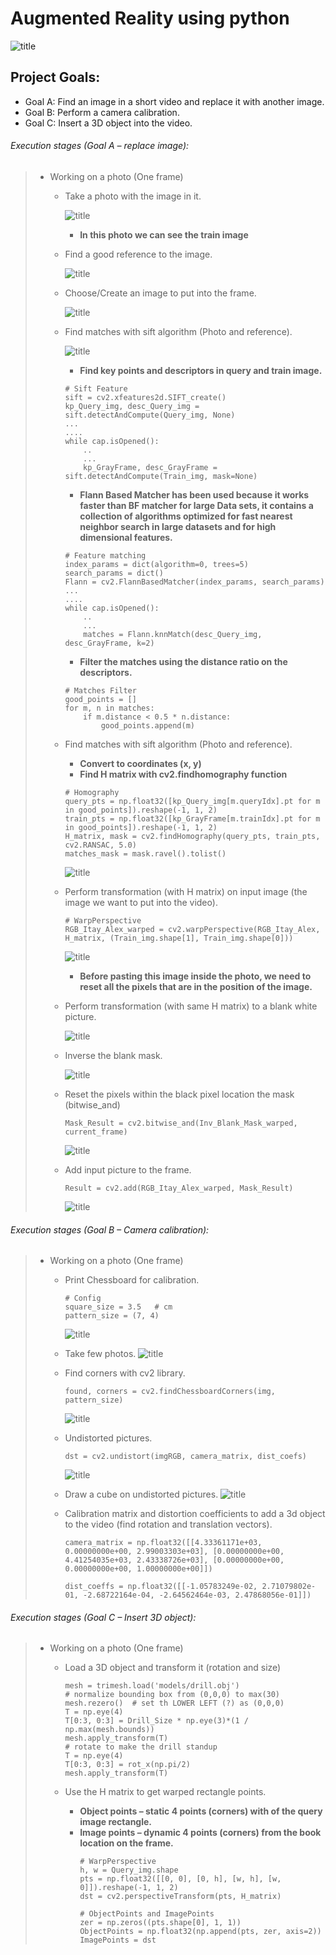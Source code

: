 # Augmented Reality using python
![title](/Images/introduction.PNG)
## Project Goals:
* Goal A: Find an image in a short video and replace it with another image.
* Goal B: Perform a camera calibration.
* Goal C: Insert a 3D object into the video.
  
  
  
###### Execution stages (Goal A – replace image):
> *  Working on a photo (One frame)
>    - Take a photo with the image in it.
>         
>           
>         ![title](/Images/train_img.PNG)
>      -  __In this photo we can see the train image__
>    
>
>    - Find a good reference to the image.
>         
>           
>         ![title](/Images/Query_img.PNG)
>
>    - Choose/Create an image to put into the frame.
>         
>           
>         ![title](/Images/input_image.PNG)
>
>    - Find matches with sift algorithm (Photo and reference).
>         
>           
>         ![title](/Images/MachesPlot.PNG)
>      -  __Find key points and descriptors in query and train image.__
>      ```
>      # Sift Feature
>      sift = cv2.xfeatures2d.SIFT_create()
>      kp_Query_img, desc_Query_img = sift.detectAndCompute(Query_img, None)
>      ...
>      ....
>      while cap.isOpened():
>          ..
>          ...
>          kp_GrayFrame, desc_GrayFrame = sift.detectAndCompute(Train_img, mask=None)
>      ```
>
>
>
>      -  __Flann Based Matcher has been used because it works faster than BF matcher for large Data sets, it contains a collection of algorithms optimized for fast nearest neighbor search in large datasets and for high dimensional features.__
>      ```
>      # Feature matching
>      index_params = dict(algorithm=0, trees=5)
>      search_params = dict()
>      Flann = cv2.FlannBasedMatcher(index_params, search_params)
>      ...
>      ....
>      while cap.isOpened():
>          ..
>          ...
>          matches = Flann.knnMatch(desc_Query_img, desc_GrayFrame, k=2)
>      ```     
>      
>      
>      
>      -  __Filter the matches using the distance ratio on the descriptors.__
>      ```
>      # Matches Filter
>      good_points = []
>      for m, n in matches:
>          if m.distance < 0.5 * n.distance:
>              good_points.append(m)
>      ```       
>      
>    - Find matches with sift algorithm (Photo and reference).   
>      -  __Convert to coordinates (x, y)__
>      -  __Find H matrix with cv2.findhomography function__
>      ```
>      # Homography
>      query_pts = np.float32([kp_Query_img[m.queryIdx].pt for m in good_points]).reshape(-1, 1, 2)
>      train_pts = np.float32([kp_GrayFrame[m.trainIdx].pt for m in good_points]).reshape(-1, 1, 2)
>      H_matrix, mask = cv2.findHomography(query_pts, train_pts, cv2.RANSAC, 5.0)
>      matches_mask = mask.ravel().tolist()
>      ```     
>         ![title](/Images/H_matrix.PNG)
>
>
>    - Perform transformation (with H matrix) on input image (the image we want to put into the video).
>      ```
>      # WarpPerspective
>      RGB_Itay_Alex_warped = cv2.warpPerspective(RGB_Itay_Alex, H_matrix, (Train_img.shape[1], Train_img.shape[0]))
>      ```
>         ![title](/Images/warped.PNG)
>
>      -  __Before pasting this image inside the photo, we need to reset all the pixels that are in the position of the image.__
>
>
>    - Perform transformation (with same H matrix) to a blank white picture. 
>       
>         ![title](/Images/mask_warped.PNG)
>
>
>    - Inverse the blank mask.
>           
>         ![title](/Images/inv_mask_warped.PNG)
>
>    - Reset the pixels within the black pixel location the mask (bitwise_and)
>      ```
>      Mask_Result = cv2.bitwise_and(Inv_Blank_Mask_warped, current_frame)
>      ```
>         ![title](/Images/mask_result.PNG)
>
>    - Add input picture to the frame.
>      ```
>      Result = cv2.add(RGB_Itay_Alex_warped, Mask_Result)
>      ```
>         ![title](/Images/result_sift.PNG)


###### Execution stages (Goal B – Camera calibration):
> *  Working on a photo (One frame)
>    - Print Chessboard for calibration.
>      ```
>      # Config
>      square_size = 3.5   # cm
>      pattern_size = (7, 4)
>      ```
>         ![title](/Images/chessboard_for_calibration.PNG)
>
>    - Take few photos.
>         ![title](/Images/few_phot.PNG)
>
>    - Find corners with cv2 library.
>      ```
>      found, corners = cv2.findChessboardCorners(img, pattern_size)
>      ```
>         ![title](/Images/find_corners.PNG)
>
>    - Undistorted pictures.
>      ```
>      dst = cv2.undistort(imgRGB, camera_matrix, dist_coefs)
>      ```
>         ![title](/Images/undistort.PNG)
>
>    - Draw a cube on undistorted pictures.
>         ![title](/Images/Draw_cube.PNG)
>     
>    - Calibration matrix and distortion coefficients to add a 3d object to the video
>      (find rotation and translation vectors).  
>      ```
>      camera_matrix = np.float32([[4.33361171e+03, 0.00000000e+00, 2.99003303e+03], [0.00000000e+00, 4.41254035e+03, 2.43338726e+03], [0.00000000e+00, 0.00000000e+00, 1.00000000e+00]])
>                                 
>      dist_coeffs = np.float32([[-1.05783249e-02, 2.71079802e-01, -2.68722164e-04, -2.64562464e-03, 2.47868056e-01]])
>      ```



###### Execution stages (Goal C – Insert 3D object):
> *  Working on a photo (One frame)
>    - Load a 3D object and transform it (rotation and size)
>      ```
>      mesh = trimesh.load('models/drill.obj')
>      # normalize bounding box from (0,0,0) to max(30)
>      mesh.rezero()  # set th LOWER LEFT (?) as (0,0,0)
>      T = np.eye(4)
>      T[0:3, 0:3] = Drill_Size * np.eye(3)*(1 / np.max(mesh.bounds))
>      mesh.apply_transform(T)
>      # rotate to make the drill standup
>      T = np.eye(4)
>      T[0:3, 0:3] = rot_x(np.pi/2)
>      mesh.apply_transform(T)
>      ```
>
>    - Use the H matrix to get warped rectangle points.
>      -  __Object points – static 4 points (corners) with of the query image rectangle.__
>      -  __Image points – dynamic 4 points (corners) from the book location on the frame.__
>         ```
>         # WarpPerspective
>         h, w = Query_img.shape
>         pts = np.float32([[0, 0], [0, h], [w, h], [w, 0]]).reshape(-1, 1, 2)
>         dst = cv2.perspectiveTransform(pts, H_matrix)
>         
>         # ObjectPoints and ImagePoints
>         zer = np.zeros((pts.shape[0], 1, 1))
>         ObjectPoints = np.float32(np.append(pts, zer, axis=2))
>         ImagePoints = dst
>         ```
>
>
>
>
>
>
>
>
>
>
>
>
>
>
>
>
>
>
>
>
>
>
>
